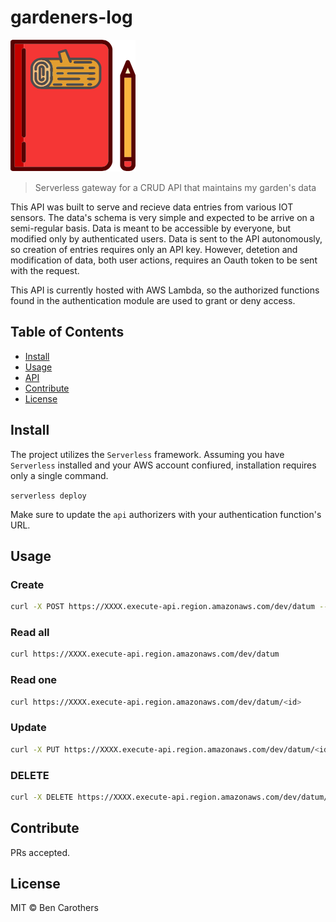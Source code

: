 # gardeners-log 

![banner](./img/log.png)

> Serverless gateway for a CRUD API that maintains my garden's data

This API was built to serve and recieve data entries from various IOT sensors. The 
data's schema is very simple and expected to be arrive on a semi-regular basis. Data is meant 
to be accessible by everyone, but modified only by authenticated users. Data is sent to the API 
autonomously, so creation of entries requires only an API key. However, detetion and modification
of data, both user actions, requires an Oauth token to be sent with the request. 

This API is currently hosted with AWS Lambda, so the authorized functions found in the authentication 
module are used to grant or deny access.

## Table of Contents

- [Install](#install)
- [Usage](#usage)
- [API](#api)
- [Contribute](#contribute)
- [License](#license)

## Install

The project utilizes the `Serverless` framework. Assuming you have `Serverless` installed 
and your AWS account confiured, installation requires only a single command.

```serverless deploy```

Make sure to update the `api` authorizers with your authentication function's URL.

## Usage

### Create

```bash
curl -X POST https://XXXX.execute-api.region.amazonaws.com/dev/datum --data '{ }'
```

### Read all

```bash
curl https://XXXX.execute-api.region.amazonaws.com/dev/datum
```

### Read one

```bash
curl https://XXXX.execute-api.region.amazonaws.com/dev/datum/<id>
```

### Update

```bash
curl -X PUT https://XXXX.execute-api.region.amazonaws.com/dev/datum/<id> --data '{}'
```

### DELETE

```bash
curl -X DELETE https://XXXX.execute-api.region.amazonaws.com/dev/datum/<id>
```
## Contribute

PRs accepted.

## License

MIT © Ben Carothers

